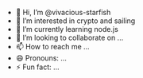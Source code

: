 - 👋 Hi, I’m @vivacious-starfish
- 👀 I’m interested in crypto and sailing
- 🌱 I’m currently learning node.js
- 💞️ I’m looking to collaborate on ...
- 📫 How to reach me ...
- 😄 Pronouns: ...
- ⚡ Fun fact: ...

<!---
vivacious-starfish/vivacious-starfish is a ✨ special ✨ repository because its `README.md` (this file) appears on your GitHub profile.
You can click the Preview link to take a look at your changes.
--->

